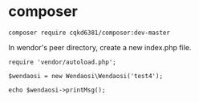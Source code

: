 # composer
    composer require cqkd6381/composer:dev-master

In wendor's peer directory, create a new index.php file.

    require 'vendor/autoload.php';

    $wendaosi = new Wendaosi\Wendaosi('test4');

    echo $wendaosi->printMsg();
